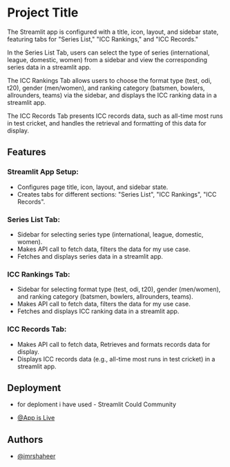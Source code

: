
# Project Title

The Streamlit app is configured with a title, icon, layout, and sidebar state, featuring tabs for "Series List," "ICC Rankings," and "ICC Records." 

In the Series List Tab, users can select the type of series (international, league, domestic, women) from a sidebar and view the corresponding series data in a streamlit app.

The ICC Rankings Tab allows users to choose the format type (test, odi, t20), gender (men/women), and ranking category (batsmen, bowlers, allrounders, teams) via the sidebar, and displays the ICC ranking data in a streamlit app. 

The ICC Records Tab presents ICC records data, such as all-time most runs in test cricket, and handles the retrieval and formatting of this data for display.


## Features

### Streamlit App Setup:

- Configures page title, icon, layout, and sidebar state.
- Creates tabs for different sections: "Series List", "ICC Rankings", "ICC Records".

### Series List Tab:

- Sidebar for selecting series type (international, league, domestic, women).
- Makes API call to fetch data, filters the data for my use case.
- Fetches and displays series data in a streamlit app.

### ICC Rankings Tab:

- Sidebar for selecting format type (test, odi, t20), gender (men/women), and ranking category (batsmen, bowlers, allrounders, teams).
- Makes API call to fetch data, filters the data for my use case.
- Fetches and displays ICC ranking data in a streamlit app.

### ICC Records Tab:

- Makes API call to fetch data, Retrieves and formats records data for display.
- Displays ICC records data (e.g., all-time most runs in test cricket) in a streamlit app.

## Deployment

- for deploment i have used - Streamlit Could Community

- [@App is Live](https://rapidcricbuzzapi-implementation.streamlit.app/)


## Authors

- [@imrshaheer](https://www.github.com/imrshaheer)

